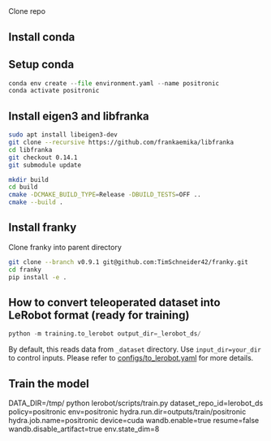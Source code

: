 ##
Clone repo

## Install conda


## Setup conda
```python
conda env create --file environment.yaml --name positronic
conda activate positronic
```

## Install eigen3 and libfranka
```bash
sudo apt install libeigen3-dev
git clone --recursive https://github.com/frankaemika/libfranka
cd libfranka
git checkout 0.14.1
git submodule update

mkdir build
cd build
cmake -DCMAKE_BUILD_TYPE=Release -DBUILD_TESTS=OFF ..
cmake --build .
```

## Install franky
Clone franky into parent directory
```bash
git clone --branch v0.9.1 git@github.com:TimSchneider42/franky.git
cd franky
pip install -e .
```

## How to convert teleoperated dataset into LeRobot format (ready for training)
```python
python -m training.to_lerobot output_dir=_lerobot_ds/
```

By default, this reads data from `_dataset` directory. Use `input_dir=your_dir` to control inputs. Please refer to [configs/to_lerobot.yaml](../configs/to_lerobot.yaml) for more details.


## Train the model
DATA_DIR=/tmp/ python lerobot/scripts/train.py dataset_repo_id=lerobot_ds policy=positronic env=positronic hydra.run.dir=outputs/train/positronic hydra.job.name=positronic device=cuda wandb.enable=true resume=false wandb.disable_artifact=true env.state_dim=8